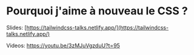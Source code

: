 # Pourquoi j'aime à nouveau le CSS ?

Slides: [https://tailwindcss-talks.netlify.app/](https://tailwindcss-talks.netlify.app/)

Videos: https://youtu.be/3zMJuVgzduU?t=95
